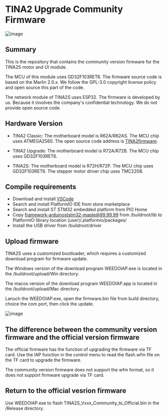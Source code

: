 # TINA2 Upgrade Community Firmware
![image](http://www.weedo.ltd/wp-content/uploads/2023/02/tina2s.jpg)

## Summary
This is the repository that contains the community version firmware for the TINA2S motor and UI module. 

The MCU of this module uses GD32F103RET6. The firmware source code is based on the Marlin 2.0.x. We follow the GPL-3.0 copyright license policy and open source this part of the code.

The network module of TINA2S uses ESP32. The firmware is developed by us. Because it involves the company's confidential technology. We do not provide open source code.

## Hardware Version 
- TINA2 Classic: The motherboard model is R62A/R62AS. The MCU chip uses ATMEGA2560. The open source code address is [TINA2firmware](https://github.com/weedo3d/TINA2firmware).

- TINA2 Upgrade: The motherboard model is R72A/R72B. The MCU chip uses GD32F103RET6.

- TINA2S: The motherboard model is R72H/R72P. The MCU chip uses GD32F103RET6. The stepper motor driver chip uses TMC2208.

## Compile requirements

- Download and install [VSCode](https://code.visualstudio.com/)
- Search and install PlatformIO IDE from store marketplace
- Search and install ST STM32 embedded platform from PIO Home
- Copy framework-arduinoststm32-maple@99.99.99 from /buildroot/lib to PlatformIO library location (user)/.platformio/packages/
- Install the USB driver from /buildroot/driver

## Upload firmware

TINA2S uses a customized bootloader, which requires a customized download program for firmware update.  

The Windows version of the download program WEEDOIAP.exe is located in the /buildroot/upload/Win directory. 

The macos version of the download program WEEDOIAP.app is located in the /buildroot/upload/Mac directory. 

Lanuch the WEEDOIAP.exe, open the firmware.bin file from build directory, choice the com port, then click the update.

![image](http://www.weedo.ltd/wp-content/uploads/2021/04/weedoiap.png)


## The difference between the community version firmware and the official version firmware

The official firmware has the function of upgrading the firmware via TF card. Use the IAP function in the control menu to read the flash.wfm file on the TF card to upgrade the firmware.

The community version firmware does not support the wfm format, so it does not support firmware upgrade via TF card.


## Return to the official vesrion firmware

Use WEEDOIAP.exe to flash TINA2S_Vxxx_Community_to_Official.bin in the /Release directory.
